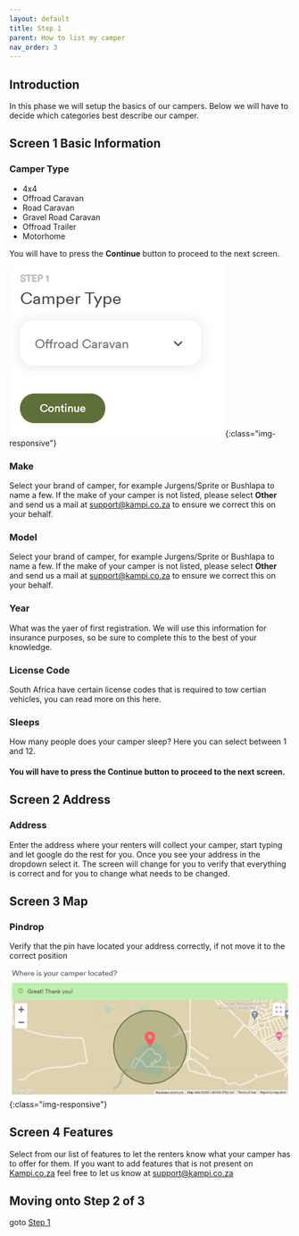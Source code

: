 ```yaml
---
layout: default
title: Step 1
parent: How to list my camper
nav_order: 3
---
```


## Introduction
In this phase we will setup the basics of our campers. Below we will have to decide which categories best describe our camper.

## Screen 1 Basic Information

### Camper Type
* 4x4
* Offroad Caravan
* Road Caravan
* Gravel Road Caravan
* Offroad Trailer
* Motorhome

You will have to press the **Continue** button to proceed to the next screen.

 ![Kampi.co.za Continue Button](/assets/images/listing-step1-continue.png){:class="img-responsive"}

### Make
Select your brand of camper, for example Jurgens/Sprite or Bushlapa to name a few. If the make of your camper is not listed, please select **Other** and send us a mail at [support@kampi.co.za](mailto:support@kampi.co.za) to ensure we correct this on your behalf.

### Model
Select your brand of camper, for example Jurgens/Sprite or Bushlapa to name a few. If the make of your camper is not listed, please select **Other** and send us a mail at [support@kampi.co.za](mailto:support@kampi.co.za) to ensure we correct this on your behalf.

### Year
What was the yaer of first registration. We will use this information for insurance purposes, so be sure to complete this to the best of your knowledge.

### License Code
South Africa have certain license codes that is required to tow certian vehicles, you can read more on this here.

### Sleeps
How many people does your camper sleep? Here you can select between 1 and 12.

#### You will have to press the **Continue** button to proceed to the next screen.

## Screen 2 Address

### Address
Enter the address where your renters will collect your camper, start typing and let google do the rest for you. Once you see your address in the dropdown select it. The screen will change for you to verify that everything is correct and for you to change what needs to be changed.

## Screen 3 Map

### Pindrop
Verify that the pin have located your address correctly, if not move it to the correct position

 ![Kampi.co.za Pindrop](/assets/images/listing-step1-pindrop.png){:class="img-responsive"}

## Screen 4 Features
Select from our list of features to let the renters know what your camper has to offer for them. If you want to add features that is not present on [Kampi.co.za](https://kampi.co.za) feel free to let us know at [support@kampi.co.za](mailto:support@kampi.co.za)

## Moving onto Step 2 of 3
goto [Step 1](/docs/listing/listing-step2)